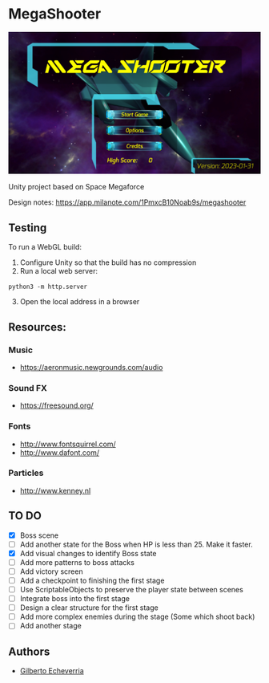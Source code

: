 # MegaShooter

![Title Screen](title_screen.png)

Unity project based on Space Megaforce

Design notes:
https://app.milanote.com/1PmxcB10Noab9s/megashooter

## Testing
To run a WebGL build:
1. Configure Unity so that the build has no compression
2. Run a local web server:
```
python3 -m http.server
```
3. Open the local address in a browser

## Resources:

### Music
- https://aeronmusic.newgrounds.com/audio

### Sound FX
- https://freesound.org/

### Fonts
- http://www.fontsquirrel.com/
- http://www.dafont.com/

### Particles
- http://www.kenney.nl

## TO DO

- [x] Boss scene
- [ ] Add another state for the Boss when HP is less than 25. Make it faster.
- [x] Add visual changes to identify Boss state
- [ ] Add more patterns to boss attacks
- [ ] Add victory screen
- [ ] Add a checkpoint to finishing the first stage
- [ ] Use ScriptableObjects to preserve the player state between scenes
- [ ] Integrate boss into the first stage
- [ ] Design a clear structure for the first stage
- [ ] Add more complex enemies during the stage (Some which shoot back)
- [ ] Add another stage

## Authors
- [Gilberto Echeverria](https://github.com/gilecheverria)
